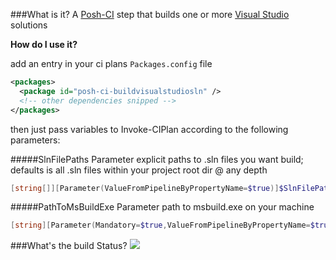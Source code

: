 ###What is it?
A [Posh-CI](https://github.com/Posh-CI/Posh-CI) step that builds one or more [Visual Studio](http://www.visualstudio.com) solutions

**How do I use it?**

add an entry in your ci plans `Packages.config` file
```XML
<packages>
  <package id="posh-ci-buildvisualstudiosln" />
  <!-- other dependencies snipped -->
</packages>
```

then just pass variables to Invoke-CIPlan according to the following parameters:

#####SlnFilePaths Parameter
explicit paths to .sln files you want build; defaults is all .sln files within your project root dir @ any depth
```PowerShell
[string[]][Parameter(ValueFromPipelineByPropertyName=$true)]$SlnFilePaths
```
#####PathToMsBuildExe Parameter
path to msbuild.exe on your machine
```PowerShell
[string][Parameter(Mandatory=$true,ValueFromPipelineByPropertyName=$true)]$PathToMsBuildExe
```

###What's the build Status?
![](https://ci.appveyor.com/api/projects/status/9tp100rf05jd7mcy?svg=true)

